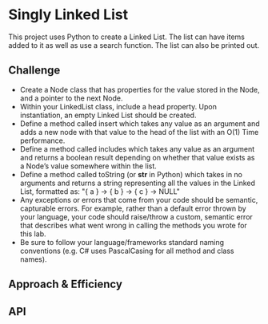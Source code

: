# Singly Linked List
This project uses Python to create a Linked List.  The list can have items added to it as well as use a search function.  The list can also be printed out.

## Challenge
- Create a Node class that has properties for the value stored in the Node, and a pointer to the next Node.
- Within your LinkedList class, include a head property. Upon instantiation, an empty Linked List should be created.
- Define a method called insert which takes any value as an argument and adds a new node with that value to the head of the list with an O(1) Time performance.
- Define a method called includes which takes any value as an argument and returns a boolean result depending on whether that value exists as a Node’s value somewhere within the list.
- Define a method called toString (or __str__ in Python) which takes in no arguments and returns a string representing all the values in the Linked List, formatted as:
"{ a } -> { b } -> { c } -> NULL"
- Any exceptions or errors that come from your code should be semantic, capturable errors. For example, rather than a default error thrown by your language, your code should raise/throw a custom, semantic error that describes what went wrong in calling the methods you wrote for this lab.
- Be sure to follow your language/frameworks standard naming conventions (e.g. C# uses PascalCasing for all method and class names).

## Approach & Efficiency
<!-- What approach did you take? Why? What is the Big O space/time for this approach? -->


## API
<!-- Description of each method publicly available to your Linked List -->
